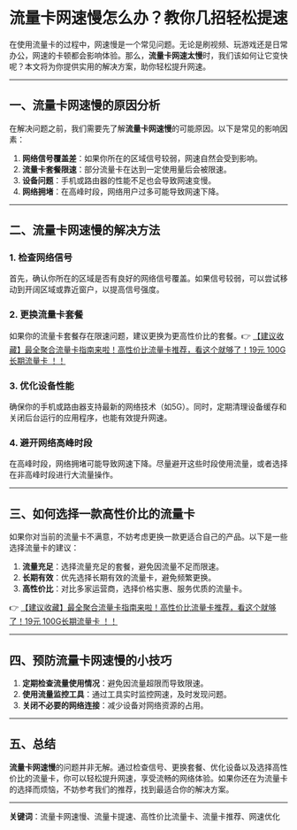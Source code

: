 # 流量卡网速慢怎么办？教你几招轻松提速

在使用流量卡的过程中，网速慢是一个常见问题。无论是刷视频、玩游戏还是日常办公，网速的卡顿都会影响体验。那么，**流量卡网速太慢**时，我们该如何让它变快呢？本文将为你提供实用的解决方案，助你轻松提升网速。

---

## 一、流量卡网速慢的原因分析

在解决问题之前，我们需要先了解**流量卡网速慢**的可能原因。以下是常见的影响因素：

1. **网络信号覆盖差**：如果你所在的区域信号较弱，网速自然会受到影响。
2. **流量卡套餐限速**：部分流量卡在达到一定使用量后会被限速。
3. **设备问题**：手机或路由器的性能不足也会导致网速变慢。
4. **网络拥堵**：在高峰时段，网络用户过多可能导致网速下降。

---

## 二、流量卡网速慢的解决方法

### 1. 检查网络信号
首先，确认你所在的区域是否有良好的网络信号覆盖。如果信号较弱，可以尝试移动到开阔区域或靠近窗户，以提高信号强度。

### 2. 更换流量卡套餐
如果你的流量卡套餐存在限速问题，建议更换为更高性价比的套餐。👉 [【建议收藏】最全聚合流量卡指南来啦！高性价比流量卡推荐，看这个就够了！19元 100G长期流量卡 ！！](https://bit.ly/Liuliangka)

### 3. 优化设备性能
确保你的手机或路由器支持最新的网络技术（如5G）。同时，定期清理设备缓存和关闭后台运行的应用程序，也能有效提升网速。

### 4. 避开网络高峰时段
在高峰时段，网络拥堵可能导致网速下降。尽量避开这些时段使用流量，或者选择在非高峰时段进行大流量操作。

---

## 三、如何选择一款高性价比的流量卡

如果你对当前的流量卡不满意，不妨考虑更换一款更适合自己的产品。以下是一些选择流量卡的建议：

1. **流量充足**：选择流量充足的套餐，避免因流量不足而限速。
2. **长期有效**：优先选择长期有效的流量卡，避免频繁更换。
3. **高性价比**：对比多家运营商，选择价格实惠、服务优质的流量卡。

👉 [【建议收藏】最全聚合流量卡指南来啦！高性价比流量卡推荐，看这个就够了！19元 100G长期流量卡 ！！](https://bit.ly/Liuliangka)

---

## 四、预防流量卡网速慢的小技巧

1. **定期检查流量使用情况**：避免因流量超限而导致限速。
2. **使用流量监控工具**：通过工具实时监控网速，及时发现问题。
3. **关闭不必要的网络连接**：减少设备对网络资源的占用。

---

## 五、总结

**流量卡网速慢**的问题并非无解。通过检查信号、更换套餐、优化设备以及选择高性价比的流量卡，你可以轻松提升网速，享受流畅的网络体验。如果你还在为流量卡的选择而烦恼，不妨参考我们的推荐，找到最适合你的解决方案。

---

**关键词**：流量卡网速慢、流量卡提速、高性价比流量卡、流量卡推荐、网速优化
